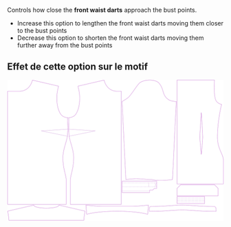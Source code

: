 Controls how close the **front waist darts** approach the bust points.

-   Increase this option to lengthen the front waist darts moving them closer to the bust points
-   Decrease this option to shorten the front waist darts moving them further away from the bust points

## Effet de cette option sur le motif

![This image shows the effect of this option by superimposing several variants that have a different value for this option](simone_frontdartlength_sample.svg "Effect of this option on the pattern")
